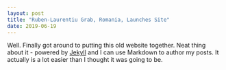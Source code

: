 ```yaml
---
layout: post
title: "Ruben-Laurentiu Grab, Romania, Launches Site"
date: 2019-06-19
---
```


Well. Finally got around to putting this old website together. Neat thing about it - powered by [Jekyll](http://jekyllrb.com) and I can use Markdown to author my posts. It actually is a lot easier than I thought it was going to be.

